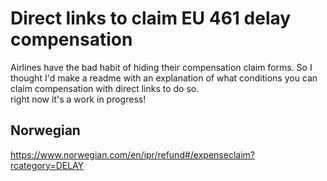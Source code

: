 # Direct links to claim EU 461 delay compensation

Airlines have the bad habit of hiding their compensation claim forms. So I thought I'd make a readme with an explanation of what conditions you can claim compensation with direct links to do so. 
<br>
right now it's a work in progress!


## Norwegian

https://www.norwegian.com/en/ipr/refund#/expenseclaim?rcategory=DELAY

